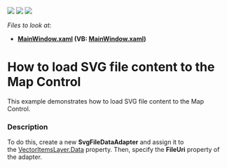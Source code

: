 <!-- default badges list -->
![](https://img.shields.io/endpoint?url=https://codecentral.devexpress.com/api/v1/VersionRange/128571644/21.1.5%2B)
[![](https://img.shields.io/badge/Open_in_DevExpress_Support_Center-FF7200?style=flat-square&logo=DevExpress&logoColor=white)](https://supportcenter.devexpress.com/ticket/details/T312555)
[![](https://img.shields.io/badge/📖_How_to_use_DevExpress_Examples-e9f6fc?style=flat-square)](https://docs.devexpress.com/GeneralInformation/403183)
<!-- default badges end -->
<!-- default file list -->
*Files to look at*:

* **[MainWindow.xaml](./CS/SvgDataAdapterSample/MainWindow.xaml) (VB: [MainWindow.xaml](./VB/SvgDataAdapterSample/MainWindow.xaml))**
<!-- default file list end -->
# How to load SVG file content to the Map Control


This example demonstrates how to load SVG file content to the Map Control.


<h3>Description</h3>

To do this, create a new <strong>SvgFileDataAdapter</strong> and assign it to the&nbsp;<a href="https://documentation.devexpress.com/#WPF/DevExpressXpfMapVectorLayer_Datatopic">VectorItemsLayer.Data</a>&nbsp;property. Then, specify the <strong>FileUri</strong> property of the adapter.

<br/>


